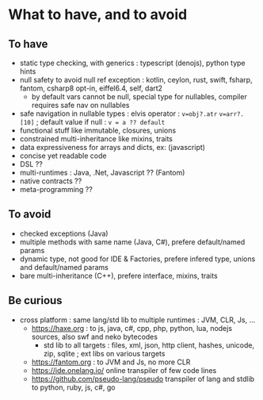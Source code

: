 # What to have, and to avoid

## To have

* static type checking, with generics : typescript (denojs), python type hints
* null safety to avoid null ref exception : kotlin, ceylon, rust, swift, fsharp, fantom, csharp8 opt-in, eiffel6.4, self, dart2
  * by default vars cannot be null, special type for nullables, compiler requires safe nav on nullables
* safe navigation in nullable types : elvis operator : `v=obj?.atr` `v=arr?.[10]` ; default value if null : `v = a ?? default`
* functional stuff like immutable, closures, unions
* constrained multi-inheritance like mixins, traits
* data expressiveness for arrays and dicts, ex: (javascript)
* concise yet readable code
* DSL ??
* multi-runtimes : Java, .Net, Javascript ?? (Fantom)
* native contracts ??
* meta-programming ??

## To avoid

* checked exceptions (Java)
* multiple methods with same name (Java, C#), prefere default/named params
* dynamic type, not good for IDE & Factories, prefere infered type, unions and default/named params
* bare multi-inheritance (C++), prefere interface, mixins, traits

## Be curious

* cross platform : same lang/std lib to multiple runtimes : JVM, CLR, Js, ...
  * https://haxe.org : to js, java, c#, cpp, php, python, lua, nodejs sources, also swf and neko bytecodes
    * std lib to all targets : files, xml, json, http client, hashes, unicode, zip, sqlite ; ext libs on various targets
  * https://fantom.org : to JVM and Js, no more CLR
  * https://ide.onelang.io/ online transpiler of few code lines
  * https://github.com/pseudo-lang/pseudo transpiler of lang and stdlib to python, ruby, js, c#, go
